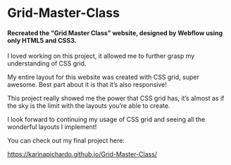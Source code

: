 # Grid-Master-Class

#### Recreated the “Grid Master Class” website, designed by Webflow using only HTML5 and CSS3.

I loved working on this project, it allowed me to further grasp my understanding of CSS grid. 

My entire layout for this website was created with CSS grid, super awesome. Best part about it is that it’s also responsive!

This project really showed me the power that CSS grid has, it’s almost as if the sky is the limit with the layouts you’re able to create.

I look forward to continuing my usage of CSS grid and seeing all the wonderful layouts I implement!

You can check out my final project here:

https://karinapichardo.github.io/Grid-Master-Class/
